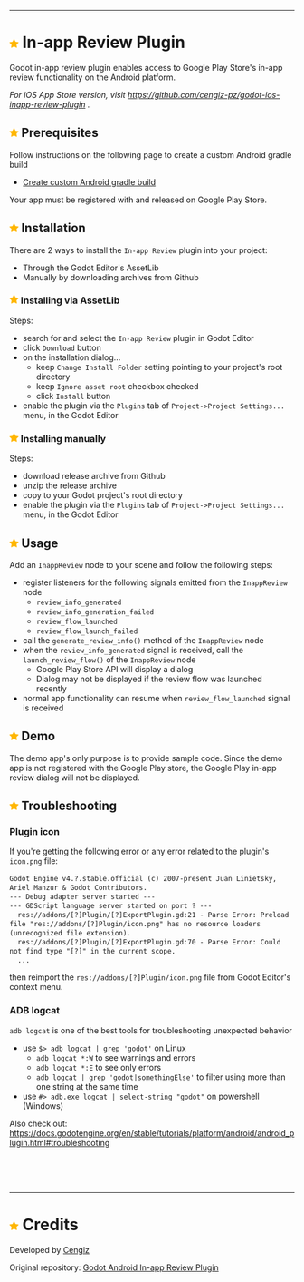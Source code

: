 
---
# ![](inappreview/addon_template/icon.png?raw=true) In-app Review Plugin
Godot in-app review plugin enables access to Google Play Store's in-app review functionality on the Android platform.

_For iOS App Store version, visit https://github.com/cengiz-pz/godot-ios-inapp-review-plugin ._

## ![](inappreview/addon_template/icon.png?raw=true) Prerequisites
Follow instructions on the following page to create a custom Android gradle build
- [Create custom Android gradle build](https://docs.godotengine.org/en/stable/tutorials/export/android_gradle_build.html)

Your app must be registered with and released on Google Play Store.

## ![](inappreview/addon_template/icon.png?raw=true) Installation
There are 2 ways to install the `In-app Review` plugin into your project:
- Through the Godot Editor's AssetLib
- Manually by downloading archives from Github

### ![](inappreview/addon_template/icon.png?raw=true) Installing via AssetLib
Steps:
- search for and select the `In-app Review` plugin in Godot Editor
- click `Download` button
- on the installation dialog...
	- keep `Change Install Folder` setting pointing to your project's root directory
	- keep `Ignore asset root` checkbox checked
	- click `Install` button
- enable the plugin via the `Plugins` tab of `Project->Project Settings...` menu, in the Godot Editor

### ![](inappreview/addon_template/icon.png?raw=true) Installing manually
Steps:
- download release archive from Github
- unzip the release archive
- copy to your Godot project's root directory
- enable the plugin via the `Plugins` tab of `Project->Project Settings...` menu, in the Godot Editor

## ![](inappreview/addon_template/icon.png?raw=true) Usage
Add an `InappReview` node to your scene and follow the following steps:
- register listeners for the following signals emitted from the `InappReview` node
	- `review_info_generated`
	- `review_info_generation_failed`
	- `review_flow_launched`
	- `review_flow_launch_failed`
- call the `generate_review_info()` method of the `InappReview` node
- when the `review_info_generated` signal is received, call the `launch_review_flow()` of the `InappReview` node
	- Google Play Store API will display a dialog
	- Dialog may not be displayed if the review flow was launched recently
- normal app functionality can resume when `review_flow_launched` signal is received

## ![](inappreview/addon_template/icon.png?raw=true) Demo
The demo app's only purpose is to provide sample code. Since the demo app is not registered with the Google Play store, the Google Play in-app review dialog will not be displayed.

## ![](inappreview/addon_template/icon.png?raw=true) Troubleshooting

### Plugin icon
If you're getting the following error or any error related to the plugin's `icon.png` file:

```
Godot Engine v4.?.stable.official (c) 2007-present Juan Linietsky, Ariel Manzur & Godot Contributors.
--- Debug adapter server started ---
--- GDScript language server started on port ? ---
  res://addons/[?]Plugin/[?]ExportPlugin.gd:21 - Parse Error: Preload file "res://addons/[?]Plugin/icon.png" has no resource loaders (unrecognized file extension).
  res://addons/[?]Plugin/[?]ExportPlugin.gd:70 - Parse Error: Could not find type "[?]" in the current scope.
  ...
```

then reimport the `res://addons/[?]Plugin/icon.png` file from Godot Editor's context menu.

### ADB logcat
`adb logcat` is one of the best tools for troubleshooting unexpected behavior
- use `$> adb logcat | grep 'godot'` on Linux
	- `adb logcat *:W` to see warnings and errors
	- `adb logcat *:E` to see only errors
	- `adb logcat | grep 'godot|somethingElse'` to filter using more than one string at the same time
- use `#> adb.exe logcat | select-string "godot"` on powershell (Windows)

Also check out:
https://docs.godotengine.org/en/stable/tutorials/platform/android/android_plugin.html#troubleshooting

<br/><br/><br/>

---
# ![](inappreview/addon_template/icon.png?raw=true) Credits
Developed by [Cengiz](https://github.com/cengiz-pz)

Original repository: [Godot Android In-app Review Plugin](https://github.com/cengiz-pz/godot-android-inapp-review-plugin)
